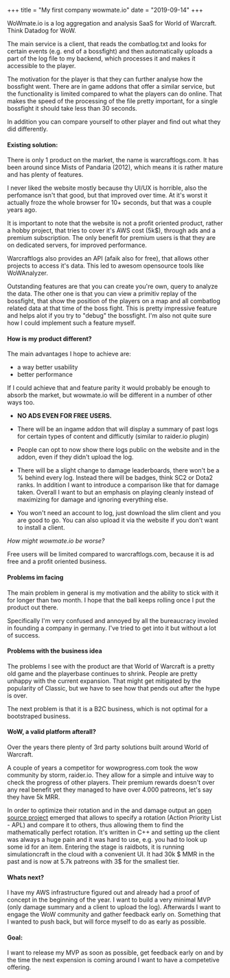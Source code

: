 +++
title = "My first company wowmate.io"
date = "2019-09-14"
+++

WoWmate.io is a log aggregation and analysis SaaS for World of Warcraft. Think Datadog for WoW. 

The main service is a client, that reads the combatlog.txt and looks for certain events (e.g. end of a bossfight) and then automatically uploads a part of the log file to my backend, which processes it and makes it accessible to the player. 

The motivation for the player is that they can further analyse how the bossfight went. There are in game addons that offer a similar service, but the functionality is limited compared to what the players can do online. That makes the speed of the processing of the file pretty important, for a single bossfight it should take less than 30 seconds.

In addition you can compare yourself to other player and find out what they did differently.

#### Existing solution:

There is only 1 product on the market, the name is warcraftlogs.com.
It has been around since Mists of Pandaria (2012), which means it is rather mature and has plenty of features.

I never liked the website mostly because thy UI/UX is horrible, also the perfomance isn't that good, but that improved over time. At it's worst it actually froze the whole browser for 10+ seconds, but that was a couple years ago.

It is important to note that the website is not a profit oriented product, rather a hobby project, that tries to cover it's AWS cost (5k$), through ads and a premium subscription. The only benefit for premium users is that they are on dedicated servers, for improved performance.

Warcraftlogs also provides an API (afaik also for free), that allows other projects to access it's data. This led to awesom opensource tools like WoWAnalyzer.

Outstanding features are that you can create you're own, query to analyze the data. The other one is that you can view a primitiv replay of the bossfight, that show the position of the players on a map and all combatlog related data at that time of the boss fight. This is pretty impressive feature and helps alot if you try to "debug" the bossfight. I'm also not quite sure how I could implement such a feature myself.

#### How is my product different?

The main advantages I hope to achieve are:

- a way better usability
- better performance

If I could achieve that and feature parity it would probably be enough to absorb the market, but wowmate.io will be different in a number of other ways too.

 - __NO ADS EVEN FOR FREE USERS.__

 - There will be an ingame addon that will display a summary of past logs for certain types of content and difficutly (similar to raider.io plugin)

 - People can opt to now show there logs public on the website and in the addon, even if they didn't upload the log.

 - There will be a slight change to damage leaderboards, there won't be a % behind every log. Instead there will be badges, think SC2 or Dota2 ranks. In addition I want to introduce a comparison like that for damage taken. Overall I want to but an emphasis on playing cleanly instead of maximizing for damage and ignoring everything else.

- You won't need an account to log, just download the slim client and you are good to go. You can also upload it via the website if you don't want to install a client.

_How might wowmate.io be worse?_

Free users will be limited compared to warcraftlogs.com, because it is ad free and a profit oriented business.

#### Problems im facing

The main problem in general is my motivation and the ability to stick with it for longer than two month. I hope that the ball keeps rolling once I put the product out there.

Specifically I'm very confused and annoyed by all the bureaucracy involed in founding a company in germany. I've tried to get into it but without a lot of success. 

#### Problems with the business idea

The problems I see with the product are that World of Warcraft is a pretty old game and the playerbase continues to shrink. People are pretty unhappy with the current expansion. That might get mitigated by the popularity of Classic, but we have to see how that pends out after the hype is over.

The next problem is that it is a B2C business, which is not optimal for a bootstraped business.

#### WoW, a valid platform afterall?

Over the years there plenty of 3rd party solutions built around World of Warcraft.

A couple of years a competitor for wowprogress.com took the wow community by storm, raider.io. They allow for a simple and intuive way to check the progress of other players. Their premium rewards doesn't over any real benefit yet they managed to have over 4.000 patreons, let's say they have 5k MRR.

In order to optimize their rotation and in the and damage output an [open source project](https://github.com/simulationcraft/simc) emerged that allows to specify a rotation (Action Priority List - APL) and compare it to others, thus allowing them to find the mathematically perfect rotation. It's written in C++ and setting up the client was always a huge pain and it was hard to use, e.g. you had to look up some id for an item. Entering the stage is raidbots, it is running simulationcraft
in the cloud with a convenient UI. It had 30k $ MMR in the past and is now at 5.7k patreons with 3$ for the smallest tier.

#### Whats next?

I have my AWS infrastructure figured out and already had a proof of concept in the beginning of the year. I want to build a very minimal MVP (only damage summary and a client to upload the log). Afterwards I want to engage the WoW community and gather feedback early on. Something that I wanted to push back, but will force myself to do as early as possible.

#### Goal:

I want to release my MVP as soon as possible, get feedback early on and by the time the next expension is coming around I want to have a competetive offering.

